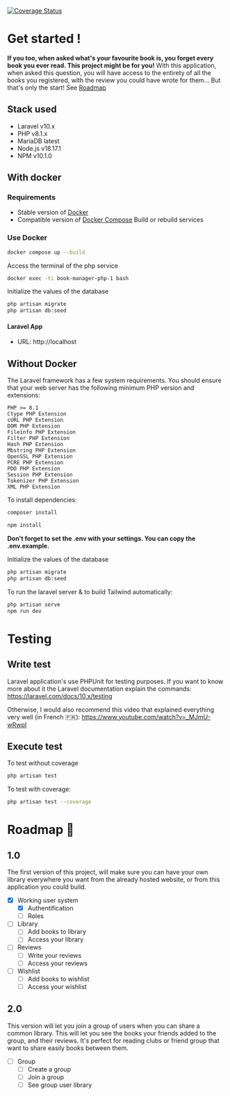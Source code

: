 [![Coverage Status](https://coveralls.io/repos/github/TropicalBottle/book-manager/badge.svg?branch=master)](https://coveralls.io/github/TropicalBottle/book-manager?branch=master)
# Get started !

**If you too, when asked what's your favourite book is, you forget every book you ever read. This project might be for
you!**
With this application, when asked this question, you will have access to the entirety of all the books you registered,
with the review you could have wrote for them... But that's only the start! See <a href="#roadmap">Roadmap</a>

## Stack used

- Laravel v10.x
- PHP v8.1.x
- MariaDB latest
- Node.js v18.17.1
- NPM v10.1.0

## With docker

### Requirements

- Stable version of [Docker](https://docs.docker.com/engine/install/)
- Compatible version of [Docker Compose](https://docs.docker.com/compose/install/#install-compose)
  Build or rebuild services

### Use Docker

````bash
docker compose up --build
````

Access the terminal of the php service

````bash
docker exec -ti book-manager-php-1 bash
````

Initialize the values of the database

````bash
php artisan migrate
php artisan db:seed
````

#### Laravel App
- URL: http://localhost

## Without Docker
The Laravel framework has a few system requirements. You should ensure that your web server has the following minimum PHP version and extensions:

    PHP >= 8.1
    Ctype PHP Extension
    cURL PHP Extension
    DOM PHP Extension
    Fileinfo PHP Extension
    Filter PHP Extension
    Hash PHP Extension
    Mbstring PHP Extension
    OpenSSL PHP Extension
    PCRE PHP Extension
    PDO PHP Extension
    Session PHP Extension
    Tokenizer PHP Extension
    XML PHP Extension

To install dependencies:
````bash
composer install
````

````bash
npm install
````

**Don't forget to set the .env with your settings. You can copy the .env.example.**

Initialize the values of the database
````bash
php artisan migrate
php artisan db:seed
````

To run the laravel server & to build Tailwind automatically:
````bash
php artisan serve
npm run dev
````

# Testing
## Write test
Laravel application's use PHPUnit for testing purposes. If you want to know more about it the Laravel
documentation explain the commands: https://laravel.com/docs/10.x/testing

Otherwise, I would also recommend this video that explained everything very well (in French 🇫🇷): https://www.youtube.com/watch?v=_MJmU-wRwpI

## Execute test
To test without coverage
```bash
php artisan test
```

To test with coverage:
```bash
php artisan test --coverage
```


# Roadmap 🚩
## 1.0

The first version of this project, will make sure you can have your own library everywhere you want from the already
hosted website, or from this application you could build.
- [x] Working user system
  - [x] Authentification
  - [ ] Roles
- [ ] Library
  - [ ] Add books to library
  - [ ] Access your library
- [ ] Reviews
  - [ ] Write your reviews
  - [ ] Access your reviews
- [ ] Wishlist
    - [ ] Add books to wishlist
    - [ ] Access your wishlist

## 2.0

This version will let you join a group of users when you can share a common library. This will let you see the books your friends
added to the group, and their reviews. It's perfect for reading clubs or friend group that want to share easily books between them.
- [ ] Group
  - [ ] Create a group
  - [ ] Join a group
  - [ ] See group user library
